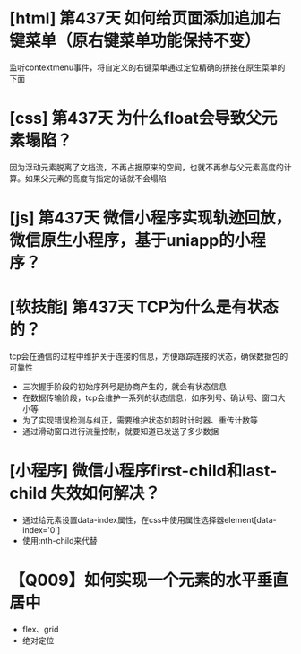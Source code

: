 # [html] 第437天 如何给页面添加追加右键菜单（原右键菜单功能保持不变）

监听contextmenu事件，将自定义的右键菜单通过定位精确的拼接在原生菜单的下面

# [css] 第437天 为什么float会导致父元素塌陷？

因为浮动元素脱离了文档流，不再占据原来的空间，也就不再参与父元素高度的计算。如果父元素的高度有指定的话就不会塌陷

# [js] 第437天 微信小程序实现轨迹回放，微信原生小程序，基于uniapp的小程序？

# [软技能] 第437天 TCP为什么是有状态的？

tcp会在通信的过程中维护关于连接的信息，方便跟踪连接的状态，确保数据包的可靠性
- 三次握手阶段的初始序列号是协商产生的，就会有状态信息
- 在数据传输阶段，tcp会维护一系列的状态信息，如序列号、确认号、窗口大小等
- 为了实现错误检测与纠正，需要维护状态如超时计时器、重传计数等
- 通过滑动窗口进行流量控制，就要知道已发送了多少数据

# [小程序] 微信小程序first-child和last-child 失效如何解决？

- 通过给元素设置data-index属性，在css中使用属性选择器element[data-index='0']
- 使用:nth-child来代替

# 【Q009】如何实现一个元素的水平垂直居中

- flex、grid
- 绝对定位
